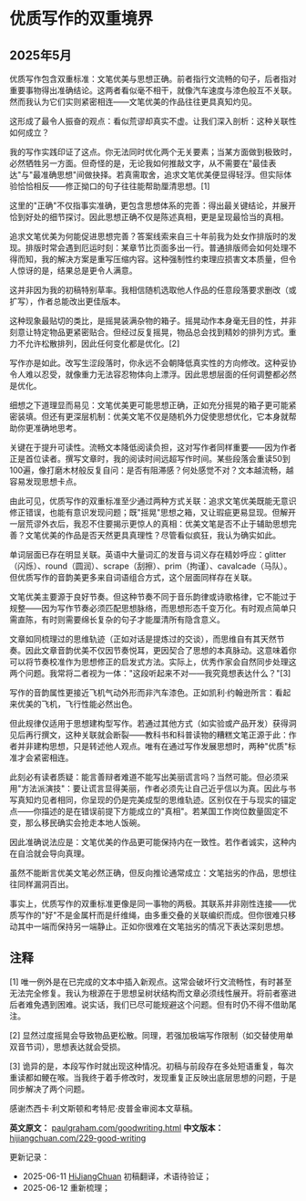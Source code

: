 


# 优质写作的双重境界

## 2025年5月

优质写作包含双重标准：文笔优美与思想正确。前者指行文流畅的句子，后者指对重要事物得出准确结论。这两者看似毫不相干，就像汽车速度与漆色般互不关联。然而我认为它们实则紧密相连——文笔优美的作品往往更具真知灼见。

这形成了最令人振奋的观点：看似荒谬却真实不虚。让我们深入剖析：这种关联性如何成立？

我的写作实践印证了这点。你无法同时优化两个无关要素；当某方面做到极致时，必然牺牲另一方面。但奇怪的是，无论我如何推敲文字，从不需要在"最佳表达"与"最准确思想"间做抉择。若真需取舍，追求文笔优美便显得轻浮。但实际体验恰恰相反——修正拗口的句子往往能帮助厘清思想。[1]

这里的"正确"不仅指事实准确，更包含思想体系的完善：得出最关键结论，并展开恰到好处的细节探讨。因此思想正确不仅是陈述真相，更是呈现最恰当的真相。

追求文笔优美为何能促进思想完善？答案线索来自三十年前我为处女作排版时的发现。排版时常会遇到厄运时刻：某章节比页面多出一行。普通排版师会如何处理不得而知，我的解决方案是重写压缩内容。这种强制性约束理应损害文本质量，但令人惊讶的是，结果总是更令人满意。

这并非因为我的初稿特别草率。我相信随机选取他人作品的任意段落要求删改（或扩写），作者总能改出更佳版本。

这种现象最贴切的类比，是摇晃装满杂物的箱子。摇晃动作本身毫无目的性，并非刻意让特定物品更紧密贴合。但经过反复摇晃，物品总会找到精妙的排列方式。重力不允许松散排列，因此任何变化都是优化。[2]

写作亦是如此。改写生涩段落时，你永远不会朝降低真实性的方向修改。这种妥协令人难以忍受，就像重力无法容忍物体向上漂浮。因此思想层面的任何调整都必然是优化。

细想之下道理显而易见：文笔优美更可能思想正确，正如充分摇晃的箱子更可能紧密装填。但还有更深层机制：优美文笔不仅是随机外力促使思想优化，它本身就帮助你更准确地思考。

关键在于提升可读性。流畅文本降低阅读负担，这对写作者同样重要——因为作者正是首位读者。撰写文章时，我的阅读时间远超写作时间。某些段落会重读50到100遍，像打磨木材般反复自问：是否有阻滞感？何处感觉不对？文本越流畅，越容易发现思想卡点。

由此可见，优质写作的双重标准至少通过两种方式关联：追求文笔优美既能无意识修正错误，也能有意识发现问题；既"摇晃"思想之箱，又让瑕疵更易显现。但解开一层荒谬外衣后，我忍不住要揭示更惊人的真相：优美文笔是否不止于辅助思想完善？文笔优美的作品是否天然更具真理性？尽管看似疯狂，我认为确实如此。

单词层面已存在明显关联。英语中大量词汇的发音与词义存在精妙呼应：glitter（闪烁）、round（圆润）、scrape（刮擦）、prim（拘谨）、cavalcade（马队）。但优质写作的音韵美更多来自词语组合方式，这个层面同样存在关联。

文笔优美主要源于良好节奏。但这种节奏不同于音乐韵律或诗歌格律，它不能过于规整——因为写作节奏必须匹配思想脉络，而思想形态千变万化。有时观点简单只需直陈，有时则需要绵长复杂的句子才能厘清所有隐含意义。

文章如同梳理过的思维轨迹（正如对话是提炼过的交谈），而思维自有其天然节奏。因此文章音韵优美不仅因节奏悦耳，更因契合了思想的本真脉动。这意味着你可以将节奏校准作为思想修正的启发式方法。实际上，优秀作家会自然同步处理这两个问题。我常将二者视为一体："这段听起来不对——我究竟想表达什么？"[3]

写作的音韵属性更接近飞机气动外形而非汽车漆色。正如凯利·约翰逊所言：看起来优美的飞机，飞行性能必然出色。

但此规律仅适用于思想建构型写作。若通过其他方式（如实验或产品开发）获得洞见后再行撰文，这种关联就会断裂——教科书和科普读物的糟糕文笔正源于此：作者并非建构思想，只是转述他人观点。唯有在通过写作发展思想时，两种"优质"标准才会紧密相连。

此刻必有读者质疑：能言善辩者难道不能写出美丽谎言吗？当然可能。但必须采用"方法派演技"：要让谎言显得美丽，作者必须先让自己近乎信以为真。因此与书写真知灼见者相同，你呈现的仍是完美成型的思维轨迹。区别仅在于与现实的锚定点——你描述的是在错误前提下方能成立的"真相"。若某国工作岗位数量固定不变，那么移民确实会抢走本地人饭碗。

因此准确说法应是：文笔优美的作品更可能保持内在一致性。若作者诚实，这种内在自洽就会导向真理。

虽然不能断言优美文笔必然正确，但反向推论通常成立：文笔拙劣的作品，思想往往同样漏洞百出。

事实上，优质写作的双重标准更像是同一事物的两极。其联系并非刚性连接——优质写作的"好"不是金属杆而是纤维绳，由多重交叠的关联编织而成。但你很难只移动其中一端而保持另一端静止。正如你很难在文笔拙劣的情况下表达深刻思想。

## 注释

[1] 唯一例外是在已完成的文本中插入新观点。这常会破坏行文流畅性，有时甚至无法完全修复。我认为根源在于思想呈树状结构而文章必须线性展开。将前者塞进后者难免遇到困难。说实话，我们已尽可能规避这个问题。但有时仍不得不借助尾注。

[2] 显然过度摇晃会导致物品更松散。同理，若强加极端写作限制（如交替使用单双音节词），思想表达就会受损。

[3] 诡异的是，本段写作时就出现这种情况。初稿与前段存在多处短语重复，每次重读都如鲠在喉。当我终于着手修改时，发现重复正反映出底层思想的问题，于是同步解决了两个问题。

感谢杰西卡·利文斯顿和考特尼·皮普金审阅本文草稿。

**英文原文：** [paulgraham.com/goodwriting.html](https://paulgraham.com/goodwriting.html)
**中文版本：** [hijiangchuan.com/229-good-writing](https://hijiangchuan.com/229-good-writing)



更新记录：
- 2025-06-11 [HiJiangChuan](https://hijiangchuan.com) 初稿翻译，术语待验证；
- 2025-06-12 重新梳理；
